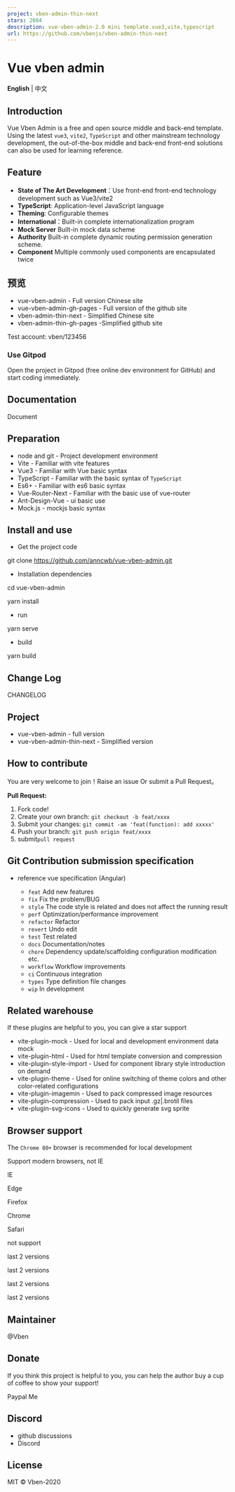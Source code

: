 ```yaml
---
project: vben-admin-thin-next
stars: 2084
description: vue-vben-admin-2.0 mini template.vue3,vite,typescript
url: https://github.com/vbenjs/vben-admin-thin-next
---
```


  
  

Vue vben admin
==============

**English** | 中文

Introduction
------------

Vue Vben Admin is a free and open source middle and back-end template. Using the latest `vue3`, `vite2`, `TypeScript` and other mainstream technology development, the out-of-the-box middle and back-end front-end solutions can also be used for learning reference.

Feature
-------

-   **State of The Art Development**：Use front-end front-end technology development such as Vue3/vite2
-   **TypeScript**: Application-level JavaScript language
-   **Theming**: Configurable themes
-   **International**：Built-in complete internationalization program
-   **Mock Server** Built-in mock data scheme
-   **Authority** Built-in complete dynamic routing permission generation scheme.
-   **Component** Multiple commonly used components are encapsulated twice

预览
--

-   vue-vben-admin - Full version Chinese site
-   vue-vben-admin-gh-pages - Full version of the github site
-   vben-admin-thin-next - Simplified Chinese site
-   vben-admin-thin-gh-pages -Simplified github site

Test account: vben/123456

### Use Gitpod

Open the project in Gitpod (free online dev environment for GitHub) and start coding immediately.

Documentation
-------------

Document

Preparation
-----------

-   node and git - Project development environment
-   Vite - Familiar with vite features
-   Vue3 - Familiar with Vue basic syntax
-   TypeScript - Familiar with the basic syntax of `TypeScript`
-   Es6+ - Familiar with es6 basic syntax
-   Vue-Router-Next - Familiar with the basic use of vue-router
-   Ant-Design-Vue - ui basic use
-   Mock.js - mockjs basic syntax

Install and use
---------------

-   Get the project code

git clone https://github.com/anncwb/vue-vben-admin.git

-   Installation dependencies

cd vue-vben-admin

yarn install

-   run

yarn serve

-   build

yarn build

Change Log
----------

CHANGELOG

Project
-------

-   vue-vben-admin - full version
-   vue-vben-admin-thin-next - Simplified version

How to contribute
-----------------

You are very welcome to join！Raise an issue Or submit a Pull Request。

**Pull Request:**

1.  Fork code!
2.  Create your own branch: `git checkout -b feat/xxxx`
3.  Submit your changes: `git commit -am 'feat(function): add xxxxx'`
4.  Push your branch: `git push origin feat/xxxx`
5.  submit`pull request`

Git Contribution submission specification
-----------------------------------------

-   reference vue specification (Angular)
    
    -   `feat` Add new features
    -   `fix` Fix the problem/BUG
    -   `style` The code style is related and does not affect the running result
    -   `perf` Optimization/performance improvement
    -   `refactor` Refactor
    -   `revert` Undo edit
    -   `test` Test related
    -   `docs` Documentation/notes
    -   `chore` Dependency update/scaffolding configuration modification etc.
    -   `workflow` Workflow improvements
    -   `ci` Continuous integration
    -   `types` Type definition file changes
    -   `wip` In development

Related warehouse
-----------------

If these plugins are helpful to you, you can give a star support

-   vite-plugin-mock - Used for local and development environment data mock
-   vite-plugin-html - Used for html template conversion and compression
-   vite-plugin-style-import - Used for component library style introduction on demand
-   vite-plugin-theme - Used for online switching of theme colors and other color-related configurations
-   vite-plugin-imagemin - Used to pack compressed image resources
-   vite-plugin-compression - Used to pack input .gz|.brotil files
-   vite-plugin-svg-icons - Used to quickly generate svg sprite

Browser support
---------------

The `Chrome 80+` browser is recommended for local development

Support modern browsers, not IE

  
IE

  
Edge

  
Firefox

  
Chrome

  
Safari

not support

last 2 versions

last 2 versions

last 2 versions

last 2 versions

Maintainer
----------

@Vben

Donate
------

If you think this project is helpful to you, you can help the author buy a cup of coffee to show your support!

Paypal Me

Discord
-------

-   github discussions
-   Discord

License
-------

MIT © Vben-2020
